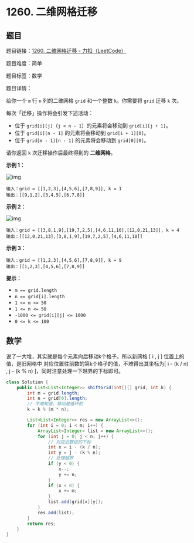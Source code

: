 # 1260. 二维网格迁移

## 题目

题目链接：[1260. 二维网格迁移 - 力扣（LeetCode）](https://leetcode.cn/problems/shift-2d-grid/description/)

题目难度：简单

题目标签：数学

题目详情：

给你一个 `m` 行 `n` 列的二维网格 `grid` 和一个整数 `k`。你需要将 `grid` 迁移 `k` 次。

每次「迁移」操作将会引发下述活动：

- 位于 `grid[i][j]`（`j < n - 1`）的元素将会移动到 `grid[i][j + 1]`。
- 位于 `grid[i][n - 1]` 的元素将会移动到 `grid[i + 1][0]`。
- 位于 `grid[m - 1][n - 1]` 的元素将会移动到 `grid[0][0]`。

请你返回 `k` 次迁移操作后最终得到的 **二维网格**。

**示例 1：**

![img](https://assets.leetcode-cn.com/aliyun-lc-upload/uploads/2019/11/16/e1-1.png)

```
输入：grid = [[1,2,3],[4,5,6],[7,8,9]], k = 1
输出：[[9,1,2],[3,4,5],[6,7,8]]
```

**示例 2：**

![img](https://assets.leetcode-cn.com/aliyun-lc-upload/uploads/2019/11/16/e2-1.png)

```
输入：grid = [[3,8,1,9],[19,7,2,5],[4,6,11,10],[12,0,21,13]], k = 4
输出：[[12,0,21,13],[3,8,1,9],[19,7,2,5],[4,6,11,10]]
```

**示例 3：**

```
输入：grid = [[1,2,3],[4,5,6],[7,8,9]], k = 9
输出：[[1,2,3],[4,5,6],[7,8,9]]
```

**提示：**

- `m == grid.length`
- `n == grid[i].length`
- `1 <= m <= 50`
- `1 <= n <= 50`
- `-1000 <= grid[i][j] <= 1000`
- `0 <= k <= 100`



## 数学

说了一大堆，其实就是每个元素向后移动k个格子。所以新网格 [ i , j ] 位置上的值，是旧网格中 对应位置往前数的第k个格子的值，不难得出其坐标为[ i - (k / n) , j - (k % n) ]，同时注意处理一下越界的下标即可。

``` java
class Solution {
    public List<List<Integer>> shiftGrid(int[][] grid, int k) {
        int m = grid.length;
        int n = grid[0].length;
        // 不难知道，移动是循环的
        k = k % (m * n);

        List<List<Integer>> res = new ArrayList<>();
        for (int i = 0; i < m; i++) {
            ArrayList<Integer> list = new ArrayList<>();
            for (int j = 0; j < n; j++) {
                // 对应旧数组的下标
                int x = i - (k / n);
                int y = j - (k % n);
                // 处理越界
                if (y < 0) {
                    x--;
                    y += n;
                }
                if (x < 0) {
                    x += m;
                }
                list.add(grid[x][y]);
            }
            res.add(list);
        }
        return res;
    }
}
```